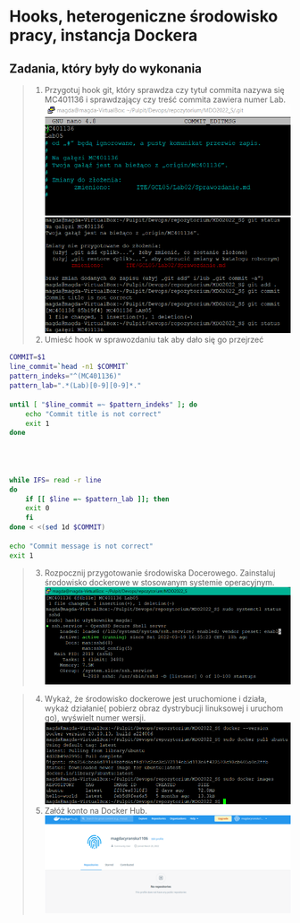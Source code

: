# Hooks, heterogeniczne środowisko pracy, instancja Dockera

## Zadania, który były do wykonania

>1. Przygotuj hook git, który sprawdza czy tytuł commita nazywa się MC401136 i sprawdzający czy treść commita zawiera numer Lab.
![Screen](275820693_483718936533281_7601181912934150284_n.png)
![Screen](275817432_305918198276660_995097057655738368_n.png)
> 2. Umieść hook w sprawozdaniu tak aby dało się go przejrzeć

```BASH
COMMIT=$1
line_commit=`head -n1 $COMMIT`
pattern_indeks="^(MC401136)"
pattern_lab=".*(Lab)[0-9][0-9]*."

until [ "$line_commit =~ $pattern_indeks" ]; do
    echo "Commit title is not correct"
    exit 1
done




while IFS= read -r line
do
    if [[ $line =~ $pattern_lab ]]; then
    exit 0
    fi
done < <(sed 1d $COMMIT)

echo "Commit message is not correct"
exit 1
```

>3. Rozpocznij przygotowanie środowiska Docerowego. Zainstaluj środowisko dockerowe w stosowanym systemie operacyjnym. 
![Screen](275850304_1641048122954349_7771618078116000592_n.png)

>4. Wykaż, że środowisko dockerowe jest uruchomione i działa, wykaż działanie( pobierz obraz dystrybucji linuksowej i uruchom go), wyświelt numer wersji.
![Screen](275897693_390513295809375_6462618868840290201_n.png)
> 5. Załóż konto na Docker Hub.
![Screen](275853454_498645438480781_2875655412935737681_n.png)
